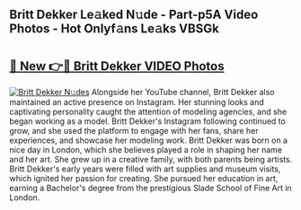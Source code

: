 ## Britt Dekker Le𝚊ked N𝚞de - Part-p5A Video Photos - Hot Onlyf𝚊ns Le𝚊ks VBSGk

# <h2><a href="http://ac17558.deff.icu/?id=Britt+Dekker">🔗 New 👉🔴 Britt Dekker VIDEO Photos</a></h2>

[![Britt Dekker N𝚞des](https://i.imgur.com/rIISA9y.gif)](http://ac17558.deff.icu/?id=Britt+Dekker)
Alongside her YouTube channel, Britt Dekker also maintained an active presence on Instagram. Her stunning looks and captivating personality caught the attention of modeling agencies, and she began working as a model. Britt Dekker's Instagram following continued to grow, and she used the platform to engage with her fans, share her experiences, and showcase her modeling work. Britt Dekker was born on a nice day in London, which she believes played a role in shaping her name and her art. She grew up in a creative family, with both parents being artists. Britt Dekker's early years were filled with art supplies and museum visits, which ignited her passion for creating. She pursued her education in art, earning a Bachelor's degree from the prestigious Slade School of Fine Art in London.
